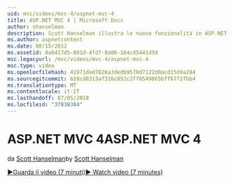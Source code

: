 ```yaml
---
uid: mvc/videos/mvc-4/aspnet-mvc-4
title: ASP.NET MVC 4 | Microsoft Docs
author: shanselman
description: Scott Hanselman illustra le nuove funzionalità in ASP.NET MVC 4.
ms.author: aspnetcontent
ms.date: 08/15/2012
ms.assetid: 8a6417d5-801d-4fd7-8a06-164cd5441d3d
msc.legacyurl: /mvc/videos/mvc-4/aspnet-mvc-4
msc.type: video
ms.openlocfilehash: 41971ded7826a3dedb9570d7122d0acd15d9a284
ms.sourcegitcommit: b28cd0313af316c051c2ff8549865bff67f2fbb4
ms.translationtype: MT
ms.contentlocale: it-IT
ms.lasthandoff: 07/05/2018
ms.locfileid: "37838384"
---
```

<a name="aspnet-mvc-4"></a><span data-ttu-id="ed19b-103">ASP.NET MVC 4</span><span class="sxs-lookup"><span data-stu-id="ed19b-103">ASP.NET MVC 4</span></span>
====================
<span data-ttu-id="ed19b-104">da [Scott Hanselman](https://github.com/shanselman)</span><span class="sxs-lookup"><span data-stu-id="ed19b-104">by [Scott Hanselman](https://github.com/shanselman)</span></span>

[<span data-ttu-id="ed19b-105">&#9654;Guarda il video (7 minuti)</span><span class="sxs-lookup"><span data-stu-id="ed19b-105">&#9654; Watch video (7 minutes)</span></span>](https://channel9.msdn.com/Blogs/ASP-NET-Site-Videos/aspnet-mvc-4)
